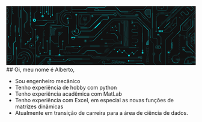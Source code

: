 <img src="\im.jpg" />
## Oi, meu nome é Alberto,

* Sou engenheiro mecânico
* Tenho experiência de hobby com python
* Tenho experiência acadêmica com MatLab
* Tenho experiência com Excel, em especial as novas funções de matrizes dinâmicas
* Atualmente em transição de carreira para a área de ciência de dados.
